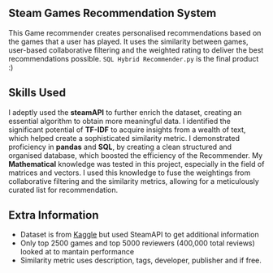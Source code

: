 ## Steam Games Recommendation System
This Game recommender creates personalised recommendations based on the games that a user has played. It uses the similarity between games, user-based collaborative filtering and the weighted rating to deliver the best recommendations possible. ```SQL Hybrid Recommender.py``` is the final product :)


## Skills Used
I adeptly used the **steamAPI** to further enrich the dataset, creating an essential algorithm to obtain more meaningful data. I identified the significant potential of **TF-IDF** to acquire insights from a wealth of text, which helped create a sophisticated similarity metric. I demonstrated proficiency in **pandas** and **SQL**, by creating a clean structured and organised database, which boosted the efficiency of the Recommender. My **Mathematical** knowledge was tested in this project, especially in the field of matrices and vectors. I used this knowledge to fuse the weightings from collaborative filtering and the similarity metrics, allowing for a meticulously curated list for recommendation.


## Extra Information
- Dataset is from [Kaggle](https://www.kaggle.com/datasets/antonkozyriev/game-recommendations-on-steam) but used SteamAPI to get additional information
- Only top 2500 games and top 5000 reviewers (400,000 total reviews) looked at to mantain performance
- Similarity metric uses description, tags, developer, publisher and if free.
